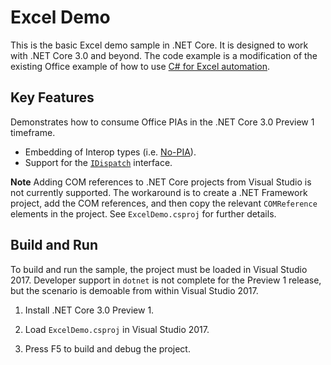 Excel Demo
================

This is the basic Excel demo sample in .NET Core. It is designed to work with .NET Core 3.0 and beyond. The code example is a modification of the existing Office example of how to use [C# for Excel automation](https://support.microsoft.com/en-us/help/302084/how-to-automate-microsoft-excel-from-microsoft-visual-c-net).

Key Features
------------

Demonstrates how to consume Office PIAs in the .NET Core 3.0 Preview 1 timeframe.

- Embedding of Interop types (i.e. [No-PIA](https://docs.microsoft.com/en-us/dotnet/framework/interop/type-equivalence-and-embedded-interop-types)).
- Support for the [`IDispatch`](https://docs.microsoft.com/en-us/windows/desktop/winauto/idispatch-interface) interface.

**Note** Adding COM references to .NET Core projects from Visual Studio is not currently supported. The workaround is to create a .NET Framework project, add the COM references, and then copy the relevant `COMReference` elements in the project. See `ExcelDemo.csproj` for further details.

Build and Run
-------------

To build and run the sample, the project must be loaded in Visual Studio 2017. Developer support in `dotnet` is not complete for the Preview 1 release, but the scenario is demoable from within Visual Studio 2017.

1) Install .NET Core 3.0 Preview 1.

1) Load `ExcelDemo.csproj` in Visual Studio 2017.

1) Press F5 to build and debug the project.
